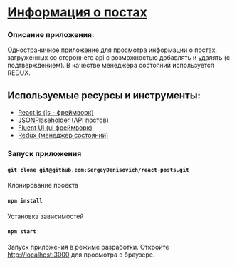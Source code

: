 # [Информация о постах](https://sergeydenisovich.github.io/react-posts/)

### Описание приложения:

Одностраничное приложение для просмотра информации о постах, загруженных со стороннего api с возможностью
добавлять и удалять (с подтверждением). В качестве менеджера состояний используется REDUX.

## Используемые ресурсы и инструменты:

- [React js (js - фреймворк)](https://ru.reactjs.org/)
- [JSONPlaseholder (API постов)](https://jsonplaceholder.typicode.com/posts)
- [Fluent UI (ui фреймворк)](https://developer.microsoft.com/ru-ru/fluentui#/)
- [Redux (менеджер состояний)](https://react-redux.js.org/)

### Запуск приложения

#### `git clone git@github.com:SergeyDenisovich/react-posts.git`

Клонирование проекта

#### `npm install`

Установка зависимостей

#### `npm start`

Запуск приложения в режиме разработки.
Откройте [http://localhost:3000](http://localhost:3000) для просмотра в браузере.

